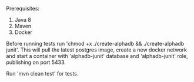 Prerequisites:
1. Java 8
2. Maven
3. Docker

Before running tests run 'chmod +x ./create-alphadb && ./create-alphadb junit'. 
This will pull the latest postgres image, create a new docker network and start a container 
with 'alphadb-junit' database and 'alphadb-junit' role, publishing on port 5433.

Run 'mvn clean test' for tests.

